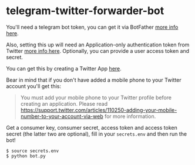 # telegram-twitter-forwarder-bot

You'll need a telegram bot token, you can get it via BotFather [more info here](https://core.telegram.org/bots).

Also, setting this up will need an Application-only authentication token from Twitter [more info here](https://dev.twitter.com/oauth/application-only). Optionally, you can provide a user access token and secret.

You can get this by creating a Twitter App [here](https://apps.twitter.com/).

Bear in mind that if you don't have added a mobile phone to your Twitter account you'll get this:

>You must add your mobile phone to your Twitter profile before creating an application. Please read https://support.twitter.com/articles/110250-adding-your-mobile-number-to-your-account-via-web for more information.

Get a consumer key, consumer secret, access token and access token secret (the latter two are optional), fill in your `secrets.env` and then run the bot!

```
$ source secrets.env
$ python bot.py
```
